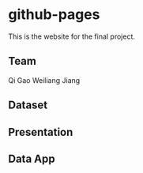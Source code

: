 # github-pages
 This is the website for the final project.
## Team
Qi Gao
Weiliang Jiang
## Dataset

## Presentation

## Data App
